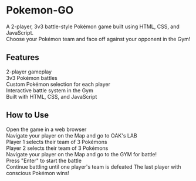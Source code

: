 <h1>Pokemon-GO</h1>

A 2-player, 3v3 battle-style Pokémon game built using HTML, CSS, and JavaScript. <br>Choose your Pokémon team and face off against your opponent in the Gym!
<br>
<h2>Features</h2>

2-player gameplay<br>
3v3 Pokémon battles<br>
Custom Pokémon selection for each player<br>
Interactive battle system in the Gym<br>
Built with HTML, CSS, and JavaScript<br>

<h2>How to Use</h2>
Open the game in a web browser<br>
Navigate your player on the Map and go to OAK's LAB<br>
Player 1 selects their team of 3 Pokémons<br>
Player 2 selects their team of 3 Pokémons<br>
Navigate your player on the Map and go to the GYM for battle!<br>
Press "Enter" to start the battle<br>
Continue battling until one player's team is defeated
The last player with conscious Pokémon wins!
